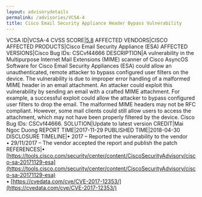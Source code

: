 ```yaml
---
layout: advisorydetails
permalink: /advisories/VCSA-4
title: Cisco Email Security Appliance Header Bypass Vulnerability
---
```

VCSA ID|VCSA-4
CVSS SCORE|[5.8](https://nvd.nist.gov/vuln-metrics/cvss/v3-calculator?calculator&version=3.0&vector=(AV:N/AC:L/PR:N/UI:N/S:C/C:N/I:L/A:N))
AFFECTED VENDORS|CISCO
AFFECTED PRODUCTS|Cisco Email Security Appliance (ESA)
AFFECTED VERSIONS|Cisco Bug IDs: CSCvf44666
DESCRIPTION|A vulnerability in the Multipurpose Internet Mail Extensions (MIME) scanner of Cisco AsyncOS Software for Cisco Email Security Appliances (ESA) could allow an unauthenticated, remote attacker to bypass configured user filters on the device. The vulnerability is due to improper error handling of a malformed MIME header in an email attachment. An attacker could exploit this vulnerability by sending an email with a crafted MIME attachment. For example, a successful exploit could allow the attacker to bypass configured user filters to drop the email. The malformed MIME headers may not be RFC compliant. However, some mail clients could still allow users to access the attachment, which may not have been properly filtered by the device. Cisco Bug IDs: CSCvf44666.
SOLUTION|Update to latest version
CREDIT|Mai Ngoc Duong
REPORT TIME|2017-11-29
PUBLISHED TIME|2018-04-30
DISCLOSURE TIMELINE|&#8226; 2017 – Reported the vulnerability to the vendor<br>&#8226; 29/11/2017 – The vendor accepted the report and publish the patch
REFERENCES|&#8226; [https://tools.cisco.com/security/center/content/CiscoSecurityAdvisory/cisco-sa-20171129-esa](https://tools.cisco.com/security/center/content/CiscoSecurityAdvisory/cisco-sa-20171129-esa)<br>&#8226; [https://cvedata.com/cve/CVE-2017-12353/](https://cvedata.com/cve/CVE-2017-12353/)

